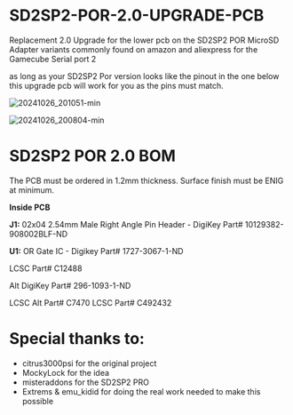 # SD2SP2-POR-2.0-UPGRADE-PCB
Replacement 2.0 Upgrade for the lower pcb on the SD2SP2 POR MicroSD Adapter variants commonly found on amazon and aliexpress for the Gamecube Serial port 2

as long as your SD2SP2 Por version looks like the pinout in the one below this upgrade pcb will work for you as the pins must match.



![20241026_201051-min](https://github.com/user-attachments/assets/911641f1-ff9e-43b8-b077-6256c0f89d9e)

![20241026_200804-min](https://github.com/user-attachments/assets/4026ba16-3eb8-4fc8-9201-dfb39221385d)


SD2SP2 POR 2.0 BOM
=====================================

The PCB must be ordered in 1.2mm thickness. Surface finish must be ENIG at minimum.

**Inside PCB**

**J1:** 02x04 2.54mm Male Right Angle Pin Header - DigiKey Part# 10129382-908002BLF-ND

**U1:** OR Gate IC - Digikey Part# 1727-3067-1-ND

LCSC Part# C12488

Alt DigiKey Part# 296-1093-1-ND

LCSC Alt Part# C7470
LCSC Part# C492432


Special thanks to:
=====================================
 * citrus3000psi for the original project
 * MockyLock for the idea
 * misteraddons for the SD2SP2 PRO  
 * Extrems & emu_kidid for doing the real work needed to make this possible



